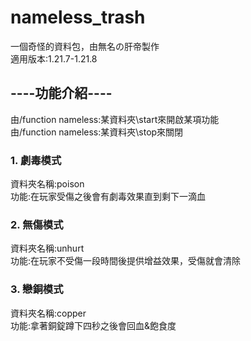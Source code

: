# nameless_trash
一個奇怪的資料包，由無名の肝帝製作\
適用版本:1.21.7-1.21.8

## ----功能介紹----
由/function nameless:某資料夾\start來開啟某項功能\
由/function nameless:某資料夾\stop來關閉

### 1. 劇毒模式
資料夾名稱:poison\
功能:在玩家受傷之後會有劇毒效果直到剩下一滴血

### 2. 無傷模式
資料夾名稱:unhurt\
功能:在玩家不受傷一段時間後提供增益效果，受傷就會清除

### 3. 戀銅模式
資料夾名稱:copper\
功能:拿著銅錠蹲下四秒之後會回血&飽食度
